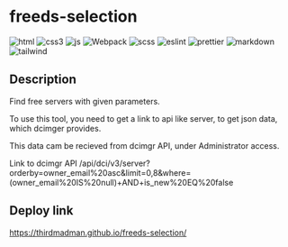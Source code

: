 # freeds-selection

![html](https://img.shields.io/badge/HTML5-E34F26?style=for-the-badge&logo=html5&logoColor=white) ![css3](https://img.shields.io/badge/CSS3-1572B6?style=for-the-badge&logo=css3&logoColor=white) ![js](https://img.shields.io/badge/JavaScript-F7DF1E?style=for-the-badge&logo=javascript&logoColor=black) ![Webpack](https://img.shields.io/badge/webpack-%238DD6F9.svg?style=for-the-badge&logo=webpack&logoColor=black) ![scss](https://img.shields.io/badge/SCss-CC6699?style=for-the-badge&logo=sass&logoColor=white) ![eslint](https://img.shields.io/badge/eslint-3A33D1?style=for-the-badge&logo=eslint&logoColor=white) ![prettier](https://img.shields.io/badge/prettier-1A2C34?style=for-the-badge&logo=prettier&logoColor=F7BA3E) ![markdown](https://img.shields.io/badge/Markdown-000000?style=for-the-badge&logo=markdown&logoColor=white) ![tailwind](https://img.shields.io/badge/Tailwind_CSS-38B2AC?style=for-the-badge&logo=tailwind-css&logoColor=white)

## Description

Find free servers with given parameters.

To use this tool, you need to get a link to api like server, to get json data, which dcimger provides.

This data cam be recieved from dcimgr API, under Administrator access.

Link to dcimgr API
/api/dci/v3/server?orderby=owner_email%20asc&limit=0,8&where=(owner_email%20IS%20null)+AND+is_new%20EQ%20false

## Deploy link

<https://thirdmadman.github.io/freeds-selection/>